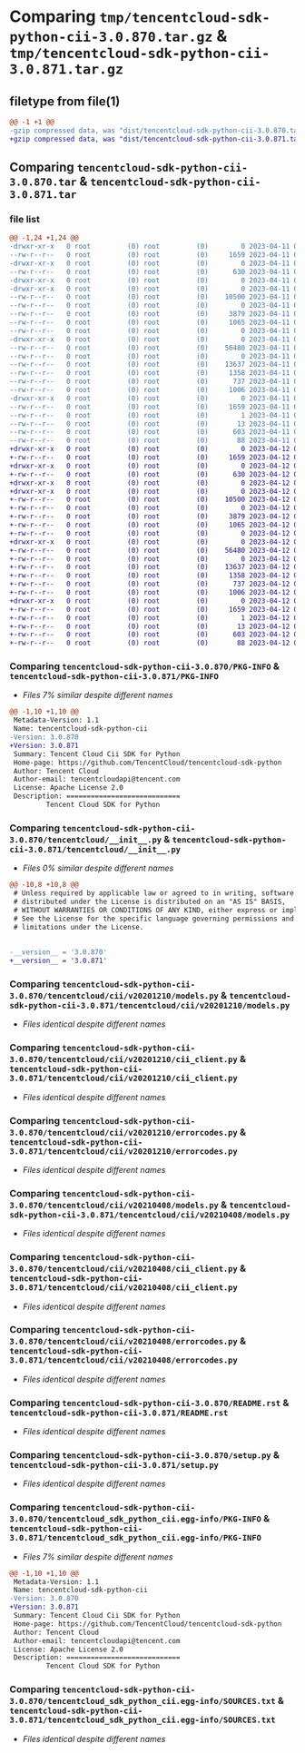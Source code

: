 # Comparing `tmp/tencentcloud-sdk-python-cii-3.0.870.tar.gz` & `tmp/tencentcloud-sdk-python-cii-3.0.871.tar.gz`

## filetype from file(1)

```diff
@@ -1 +1 @@
-gzip compressed data, was "dist/tencentcloud-sdk-python-cii-3.0.870.tar", last modified: Tue Apr 11 03:26:32 2023, max compression
+gzip compressed data, was "dist/tencentcloud-sdk-python-cii-3.0.871.tar", last modified: Wed Apr 12 00:19:35 2023, max compression
```

## Comparing `tencentcloud-sdk-python-cii-3.0.870.tar` & `tencentcloud-sdk-python-cii-3.0.871.tar`

### file list

```diff
@@ -1,24 +1,24 @@
-drwxr-xr-x   0 root         (0) root         (0)        0 2023-04-11 03:26:32.000000 tencentcloud-sdk-python-cii-3.0.870/
--rw-r--r--   0 root         (0) root         (0)     1659 2023-04-11 03:26:32.000000 tencentcloud-sdk-python-cii-3.0.870/PKG-INFO
-drwxr-xr-x   0 root         (0) root         (0)        0 2023-04-11 03:26:32.000000 tencentcloud-sdk-python-cii-3.0.870/tencentcloud/
--rw-r--r--   0 root         (0) root         (0)      630 2023-04-11 03:26:32.000000 tencentcloud-sdk-python-cii-3.0.870/tencentcloud/__init__.py
-drwxr-xr-x   0 root         (0) root         (0)        0 2023-04-11 03:26:32.000000 tencentcloud-sdk-python-cii-3.0.870/tencentcloud/cii/
-drwxr-xr-x   0 root         (0) root         (0)        0 2023-04-11 03:26:32.000000 tencentcloud-sdk-python-cii-3.0.870/tencentcloud/cii/v20201210/
--rw-r--r--   0 root         (0) root         (0)    10500 2023-04-11 03:26:32.000000 tencentcloud-sdk-python-cii-3.0.870/tencentcloud/cii/v20201210/models.py
--rw-r--r--   0 root         (0) root         (0)        0 2023-04-11 03:26:32.000000 tencentcloud-sdk-python-cii-3.0.870/tencentcloud/cii/v20201210/__init__.py
--rw-r--r--   0 root         (0) root         (0)     3879 2023-04-11 03:26:32.000000 tencentcloud-sdk-python-cii-3.0.870/tencentcloud/cii/v20201210/cii_client.py
--rw-r--r--   0 root         (0) root         (0)     1065 2023-04-11 03:26:32.000000 tencentcloud-sdk-python-cii-3.0.870/tencentcloud/cii/v20201210/errorcodes.py
--rw-r--r--   0 root         (0) root         (0)        0 2023-04-11 03:26:32.000000 tencentcloud-sdk-python-cii-3.0.870/tencentcloud/cii/__init__.py
-drwxr-xr-x   0 root         (0) root         (0)        0 2023-04-11 03:26:32.000000 tencentcloud-sdk-python-cii-3.0.870/tencentcloud/cii/v20210408/
--rw-r--r--   0 root         (0) root         (0)    56480 2023-04-11 03:26:32.000000 tencentcloud-sdk-python-cii-3.0.870/tencentcloud/cii/v20210408/models.py
--rw-r--r--   0 root         (0) root         (0)        0 2023-04-11 03:26:32.000000 tencentcloud-sdk-python-cii-3.0.870/tencentcloud/cii/v20210408/__init__.py
--rw-r--r--   0 root         (0) root         (0)    13637 2023-04-11 03:26:32.000000 tencentcloud-sdk-python-cii-3.0.870/tencentcloud/cii/v20210408/cii_client.py
--rw-r--r--   0 root         (0) root         (0)     1358 2023-04-11 03:26:32.000000 tencentcloud-sdk-python-cii-3.0.870/tencentcloud/cii/v20210408/errorcodes.py
--rw-r--r--   0 root         (0) root         (0)      737 2023-04-11 03:26:32.000000 tencentcloud-sdk-python-cii-3.0.870/README.rst
--rw-r--r--   0 root         (0) root         (0)     1006 2023-04-11 03:26:32.000000 tencentcloud-sdk-python-cii-3.0.870/setup.py
-drwxr-xr-x   0 root         (0) root         (0)        0 2023-04-11 03:26:32.000000 tencentcloud-sdk-python-cii-3.0.870/tencentcloud_sdk_python_cii.egg-info/
--rw-r--r--   0 root         (0) root         (0)     1659 2023-04-11 03:26:32.000000 tencentcloud-sdk-python-cii-3.0.870/tencentcloud_sdk_python_cii.egg-info/PKG-INFO
--rw-r--r--   0 root         (0) root         (0)        1 2023-04-11 03:26:32.000000 tencentcloud-sdk-python-cii-3.0.870/tencentcloud_sdk_python_cii.egg-info/dependency_links.txt
--rw-r--r--   0 root         (0) root         (0)       13 2023-04-11 03:26:32.000000 tencentcloud-sdk-python-cii-3.0.870/tencentcloud_sdk_python_cii.egg-info/top_level.txt
--rw-r--r--   0 root         (0) root         (0)      603 2023-04-11 03:26:32.000000 tencentcloud-sdk-python-cii-3.0.870/tencentcloud_sdk_python_cii.egg-info/SOURCES.txt
--rw-r--r--   0 root         (0) root         (0)       88 2023-04-11 03:26:32.000000 tencentcloud-sdk-python-cii-3.0.870/setup.cfg
+drwxr-xr-x   0 root         (0) root         (0)        0 2023-04-12 00:19:35.000000 tencentcloud-sdk-python-cii-3.0.871/
+-rw-r--r--   0 root         (0) root         (0)     1659 2023-04-12 00:19:35.000000 tencentcloud-sdk-python-cii-3.0.871/PKG-INFO
+drwxr-xr-x   0 root         (0) root         (0)        0 2023-04-12 00:19:35.000000 tencentcloud-sdk-python-cii-3.0.871/tencentcloud/
+-rw-r--r--   0 root         (0) root         (0)      630 2023-04-12 00:19:35.000000 tencentcloud-sdk-python-cii-3.0.871/tencentcloud/__init__.py
+drwxr-xr-x   0 root         (0) root         (0)        0 2023-04-12 00:19:35.000000 tencentcloud-sdk-python-cii-3.0.871/tencentcloud/cii/
+drwxr-xr-x   0 root         (0) root         (0)        0 2023-04-12 00:19:35.000000 tencentcloud-sdk-python-cii-3.0.871/tencentcloud/cii/v20201210/
+-rw-r--r--   0 root         (0) root         (0)    10500 2023-04-12 00:19:35.000000 tencentcloud-sdk-python-cii-3.0.871/tencentcloud/cii/v20201210/models.py
+-rw-r--r--   0 root         (0) root         (0)        0 2023-04-12 00:19:35.000000 tencentcloud-sdk-python-cii-3.0.871/tencentcloud/cii/v20201210/__init__.py
+-rw-r--r--   0 root         (0) root         (0)     3879 2023-04-12 00:19:35.000000 tencentcloud-sdk-python-cii-3.0.871/tencentcloud/cii/v20201210/cii_client.py
+-rw-r--r--   0 root         (0) root         (0)     1065 2023-04-12 00:19:35.000000 tencentcloud-sdk-python-cii-3.0.871/tencentcloud/cii/v20201210/errorcodes.py
+-rw-r--r--   0 root         (0) root         (0)        0 2023-04-12 00:19:35.000000 tencentcloud-sdk-python-cii-3.0.871/tencentcloud/cii/__init__.py
+drwxr-xr-x   0 root         (0) root         (0)        0 2023-04-12 00:19:35.000000 tencentcloud-sdk-python-cii-3.0.871/tencentcloud/cii/v20210408/
+-rw-r--r--   0 root         (0) root         (0)    56480 2023-04-12 00:19:35.000000 tencentcloud-sdk-python-cii-3.0.871/tencentcloud/cii/v20210408/models.py
+-rw-r--r--   0 root         (0) root         (0)        0 2023-04-12 00:19:35.000000 tencentcloud-sdk-python-cii-3.0.871/tencentcloud/cii/v20210408/__init__.py
+-rw-r--r--   0 root         (0) root         (0)    13637 2023-04-12 00:19:35.000000 tencentcloud-sdk-python-cii-3.0.871/tencentcloud/cii/v20210408/cii_client.py
+-rw-r--r--   0 root         (0) root         (0)     1358 2023-04-12 00:19:35.000000 tencentcloud-sdk-python-cii-3.0.871/tencentcloud/cii/v20210408/errorcodes.py
+-rw-r--r--   0 root         (0) root         (0)      737 2023-04-12 00:19:35.000000 tencentcloud-sdk-python-cii-3.0.871/README.rst
+-rw-r--r--   0 root         (0) root         (0)     1006 2023-04-12 00:19:35.000000 tencentcloud-sdk-python-cii-3.0.871/setup.py
+drwxr-xr-x   0 root         (0) root         (0)        0 2023-04-12 00:19:35.000000 tencentcloud-sdk-python-cii-3.0.871/tencentcloud_sdk_python_cii.egg-info/
+-rw-r--r--   0 root         (0) root         (0)     1659 2023-04-12 00:19:35.000000 tencentcloud-sdk-python-cii-3.0.871/tencentcloud_sdk_python_cii.egg-info/PKG-INFO
+-rw-r--r--   0 root         (0) root         (0)        1 2023-04-12 00:19:35.000000 tencentcloud-sdk-python-cii-3.0.871/tencentcloud_sdk_python_cii.egg-info/dependency_links.txt
+-rw-r--r--   0 root         (0) root         (0)       13 2023-04-12 00:19:35.000000 tencentcloud-sdk-python-cii-3.0.871/tencentcloud_sdk_python_cii.egg-info/top_level.txt
+-rw-r--r--   0 root         (0) root         (0)      603 2023-04-12 00:19:35.000000 tencentcloud-sdk-python-cii-3.0.871/tencentcloud_sdk_python_cii.egg-info/SOURCES.txt
+-rw-r--r--   0 root         (0) root         (0)       88 2023-04-12 00:19:35.000000 tencentcloud-sdk-python-cii-3.0.871/setup.cfg
```

### Comparing `tencentcloud-sdk-python-cii-3.0.870/PKG-INFO` & `tencentcloud-sdk-python-cii-3.0.871/PKG-INFO`

 * *Files 7% similar despite different names*

```diff
@@ -1,10 +1,10 @@
 Metadata-Version: 1.1
 Name: tencentcloud-sdk-python-cii
-Version: 3.0.870
+Version: 3.0.871
 Summary: Tencent Cloud Cii SDK for Python
 Home-page: https://github.com/TencentCloud/tencentcloud-sdk-python
 Author: Tencent Cloud
 Author-email: tencentcloudapi@tencent.com
 License: Apache License 2.0
 Description: ============================
         Tencent Cloud SDK for Python
```

### Comparing `tencentcloud-sdk-python-cii-3.0.870/tencentcloud/__init__.py` & `tencentcloud-sdk-python-cii-3.0.871/tencentcloud/__init__.py`

 * *Files 0% similar despite different names*

```diff
@@ -10,8 +10,8 @@
 # Unless required by applicable law or agreed to in writing, software
 # distributed under the License is distributed on an "AS IS" BASIS,
 # WITHOUT WARRANTIES OR CONDITIONS OF ANY KIND, either express or implied.
 # See the License for the specific language governing permissions and
 # limitations under the License.
 
 
-__version__ = '3.0.870'
+__version__ = '3.0.871'
```

### Comparing `tencentcloud-sdk-python-cii-3.0.870/tencentcloud/cii/v20201210/models.py` & `tencentcloud-sdk-python-cii-3.0.871/tencentcloud/cii/v20201210/models.py`

 * *Files identical despite different names*

### Comparing `tencentcloud-sdk-python-cii-3.0.870/tencentcloud/cii/v20201210/cii_client.py` & `tencentcloud-sdk-python-cii-3.0.871/tencentcloud/cii/v20201210/cii_client.py`

 * *Files identical despite different names*

### Comparing `tencentcloud-sdk-python-cii-3.0.870/tencentcloud/cii/v20201210/errorcodes.py` & `tencentcloud-sdk-python-cii-3.0.871/tencentcloud/cii/v20201210/errorcodes.py`

 * *Files identical despite different names*

### Comparing `tencentcloud-sdk-python-cii-3.0.870/tencentcloud/cii/v20210408/models.py` & `tencentcloud-sdk-python-cii-3.0.871/tencentcloud/cii/v20210408/models.py`

 * *Files identical despite different names*

### Comparing `tencentcloud-sdk-python-cii-3.0.870/tencentcloud/cii/v20210408/cii_client.py` & `tencentcloud-sdk-python-cii-3.0.871/tencentcloud/cii/v20210408/cii_client.py`

 * *Files identical despite different names*

### Comparing `tencentcloud-sdk-python-cii-3.0.870/tencentcloud/cii/v20210408/errorcodes.py` & `tencentcloud-sdk-python-cii-3.0.871/tencentcloud/cii/v20210408/errorcodes.py`

 * *Files identical despite different names*

### Comparing `tencentcloud-sdk-python-cii-3.0.870/README.rst` & `tencentcloud-sdk-python-cii-3.0.871/README.rst`

 * *Files identical despite different names*

### Comparing `tencentcloud-sdk-python-cii-3.0.870/setup.py` & `tencentcloud-sdk-python-cii-3.0.871/setup.py`

 * *Files identical despite different names*

### Comparing `tencentcloud-sdk-python-cii-3.0.870/tencentcloud_sdk_python_cii.egg-info/PKG-INFO` & `tencentcloud-sdk-python-cii-3.0.871/tencentcloud_sdk_python_cii.egg-info/PKG-INFO`

 * *Files 7% similar despite different names*

```diff
@@ -1,10 +1,10 @@
 Metadata-Version: 1.1
 Name: tencentcloud-sdk-python-cii
-Version: 3.0.870
+Version: 3.0.871
 Summary: Tencent Cloud Cii SDK for Python
 Home-page: https://github.com/TencentCloud/tencentcloud-sdk-python
 Author: Tencent Cloud
 Author-email: tencentcloudapi@tencent.com
 License: Apache License 2.0
 Description: ============================
         Tencent Cloud SDK for Python
```

### Comparing `tencentcloud-sdk-python-cii-3.0.870/tencentcloud_sdk_python_cii.egg-info/SOURCES.txt` & `tencentcloud-sdk-python-cii-3.0.871/tencentcloud_sdk_python_cii.egg-info/SOURCES.txt`

 * *Files identical despite different names*

